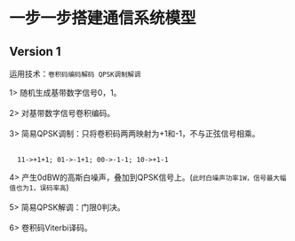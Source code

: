 # 一步一步搭建通信系统模型<br>
## Version 1<br>
运用技术：`卷积码编码解码 QPSK调制解调`<br>

1> 随机生成基带数字信号0，1。<br><br>
2> 对基带数字信号卷积编码。<br><br>
3> 简易QPSK调制：只将卷积码两两映射为+1和-1，不与正弦信号相乘。<br><br>
```
  11->+1+1; 01->-1+1; 00->-1-1; 10->+1-1
 ```
 4> 产生0dBW的高斯白噪声，叠加到QPSK信号上。(`此时白噪声功率1W，信号最大幅值也为1，误码率高`)<br><br>
 5> 简易QPSK解调：门限0判决。<br><br>
 6> 卷积码Viterbi译码。<br><br>
